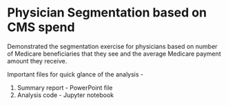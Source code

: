 # Physician Segmentation based on CMS spend

Demonstrated the segmentation exercise for physicians based on number of Medicare beneficiaries that they see and the average Medicare payment amount they receive. 

Important files for quick glance of the analysis -

1. Summary report - PowerPoint file
2. Analysis code - Jupyter notebook 
